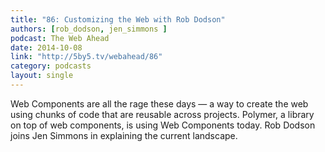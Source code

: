 ```yaml
---
title: "86: Customizing the Web with Rob Dodson"
authors: [rob_dodson, jen_simmons ]
podcast: The Web Ahead
date: 2014-10-08
link: "http://5by5.tv/webahead/86"
category: podcasts
layout: single
---
```


Web Components are all the rage these days — a way to create the web using
chunks of code that are reusable across projects. Polymer, a library on top of
web components, is using Web Components today. Rob Dodson joins Jen Simmons in
explaining the current landscape.
